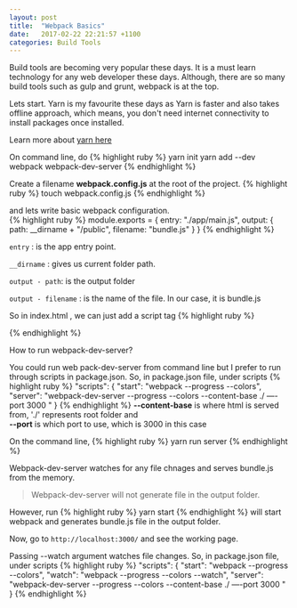 ```yaml
---
layout: post
title:  "Webpack Basics"
date:   2017-02-22 22:21:57 +1100
categories: Build Tools
---
```


Build tools are becoming very popular these days. It is a must learn technology for
any web developer these days. Although, there are so many build tools such as gulp and grunt,
webpack is at the top.

Lets start.
Yarn is my favourite these days as Yarn is faster and also takes offline approach,
which means, you don't need internet connectivity to install packages once installed.

Learn more about [yarn here]

On command line, do
{% highlight ruby %}
yarn init
yarn add --dev webpack webpack-dev-server
{% endhighlight %}


Create a filename **webpack.config.js** at
the root of the project.
{% highlight ruby %}
touch webpack.config.js
{% endhighlight %}

and lets write basic webpack configuration. <br>
{% highlight ruby %}
module.exports = {
  entry:  "./app/main.js",
  output: {
    path: __dirname + "/public",
    filename: "bundle.js"
  }
}
{% endhighlight %}

`entry` : is the app entry point.

`__dirname` : gives us current folder path.

`output - path`: is the output folder

`output - filename` : is the name of the file. In our case, it is bundle.js

So in index.html , we can just add a script tag
{% highlight ruby %}
<script type="text/javascript" src="bundle.js"></script>
{% endhighlight %}

How to run webpack-dev-server?

You could run web pack-dev-server from command line but I prefer to run through
scripts in package.json.
So, in package.json file, under scripts
{% highlight ruby %}
"scripts": {
  "start": "webpack --progress --colors",
  "server": "webpack-dev-server --progress --colors  --content-base ./ —-port 3000 "
}
{% endhighlight %}
**--content-base** is where html is served from, './' represents root folder and <br>
**--port** is which port to use, which is 3000 in this case

On the command line,
{% highlight ruby %}
yarn run server
{% endhighlight %}

Webpack-dev-server watches for any file chnages and serves bundle.js from the
memory.
>Webpack-dev-server will not generate file in the output folder.

However, run
{% highlight ruby %}
yarn start
{% endhighlight %}
will start webpack and generates bundle.js file in the output folder.

Now, go to `http://localhost:3000/` and see the working page.

Passing --watch argument watches file changes.
So, in package.json file, under scripts
{% highlight ruby %}
"scripts": {
  "start": "webpack --progress --colors",
  "watch": "webpack --progress --colors --watch",
  "server": "webpack-dev-server --progress --colors  --content-base ./ —-port 3000 "
}
{% endhighlight %}



[yarn here]: https://yarnpkg.com/en/
